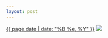 ```yaml
---
layout: post
---
```


<p>
  <time><a href="/477">{{ page.date | date: "%B %e, %Y" }}</a></time>
  <a href="/477"><img src="{{ site.assets_url }}/477-640.jpg" srcset="{{ site.assets_url }}/477-1280.jpg 1280w, {{ site.assets_url }}/477-960.jpg 960w, {{ site.assets_url }}/477-640.jpg 640w, {{ site.assets_url }}/477-320.jpg 320w" sizes="(min-width: 700px) 50vw, calc(100vw - 2rem)" /></a>
</p>
